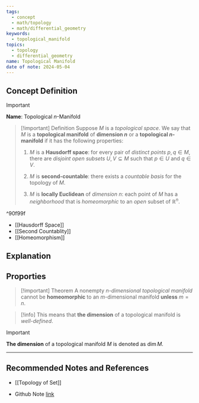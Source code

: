 ```yaml
---
tags:
  - concept
  - math/topology
  - math/differential_geometry
keywords:
  - topological_manifold
topics:
  - topology
  - differential_geometry
name: Topological Manifold
date of note: 2024-05-04
---
```


## Concept Definition

>[!important]
>**Name**:  Topological $n$-Manifold


>[!important] Definition
>Suppose $M$ is a *topological space*. We say that $M$ is a **topological manifold** of **dimension $n$** or a **topological $n$-manifold** if it has the following properties:
>
> 1. $M$ is a **Hausdorff space**: 
>    for every pair of *distinct points* $p, q \in M$, there are *disjoint open subsets* $U, V \subseteq M$ such that $p \in U$ and $q \in V$.
>    
> 2. $M$ is **second-countable**: 
>    there exists a *countable basis* for the topology of $M$.
>    
> 3. $M$ is **locally Euclidean** of *dimension $n$*: 
>    each point of $M$ has a *neighborhood* that is *homeomorphic* to an *open* subset of $\mathbb{R}^n$. 

^90f99f

- [[Hausdorff Space]]
- [[Second Countablity]]
- [[Homeomorphism]]

## Explanation



## Proporties

>[!important] Theorem
>A nonempty *$n$-dimensional topological manifold* cannot be **homeomorphic** to an $m$-dimensional manifold **unless** $m = n$.

>[!info]
>This means that **the dimension** of a topological manifold is *well-defined*.

>[!important]
>**The dimension** of a topological manifold $M$ is denoted as $\text{dim}\,M$.





-----------
##  Recommended Notes and References

- [[Topology of Set]]

- Github Note [link](https://github.com/TianpeiLuke/SelfStudyNotes/tree/master/self-study/probability_and_measure_theory)